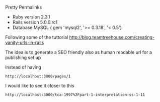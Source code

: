 Pretty Permalinks

* Ruby version
	2.3.1
* Rails version
	5.0.0.rc1
* Database
	MySQL ( gem 'mysql2', '>= 0.3.18', '< 0.5')

Following some of the tuttorial http://blog.teamtreehouse.com/creating-vanity-urls-in-rails

The idea is to generate a SEO friendly also as human readable url for a publishing set up

Instead of having 

`http://localhost:3000/pages/1` 

I would like to see it closer to this

`http://localhost:3000/tca-1997%2Fpart-1-interpretation-ss-1-11`
